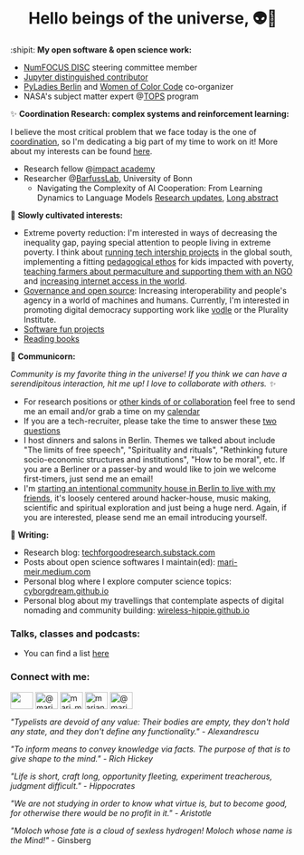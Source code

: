 <h1 align="center">Hello beings of the universe, 👽🖖</h1>

:shipit: **My open software & open science work:**
  - [NumFOCUS DISC](https://numfocus.org/programs/diversity-inclusion) steering committee member
  - [Jupyter distinguished contributor](https://jupyter.org/governance/distinguished_contributors.html)
  - [PyLadies Berlin](https://berlin.pyladies.com/) and [Women of Color Code](https://www.linkedin.com/company/84894279/) co-organizer
  - NASA's subject matter expert @[TOPS](https://science.nasa.gov/open-science/transform-to-open-science) program

✨ **Coordination Research: complex systems and reinforcement learning:**

I believe the most critical problem that we face today is the one of [coordination](https://slatestarcodex.com/2014/07/30/meditations-on-moloch/), so I'm dedicating a big part of my time to work on it! More about my interests can be found [here](https://www.notion.so/marimeireles/Math-computers-578489b1e9954ebe81375c04d8e15ad7).

  - Research fellow @[impact academy](impactacademy.org/)
  - Researcher @[BarfussLab](https://wbarfuss.github.io/), University of Bonn
    - Navigating the Complexity of AI Cooperation: From Learning Dynamics to Language Models [Research updates](https://docs.google.com/document/d/1r5nK_gwiyN51RLmHpYbi4VWZpuH2f22ykvkq4Otpfw0/edit?usp=sharing), [Long abstract](https://www.overleaf.com/read/fmfchvdtxhbg#c652f3)

🌱 **Slowly cultivated interests:**
  - Extreme poverty reduction: I'm interested in ways of decreasing the inequality gap, paying special attention to people living in extreme poverty. I think about [running tech intership projects](https://www.notion.so/marimeireles/Global-south-internship-program-6ba5ab15a0f54f2187a55ba0d01aab59?pvs=4) in the global south, implementing a fitting [ pedagogical ethos](https://www.notion.so/marimeireles/Pedagogical-ethos-for-kids-impacted-with-poverty-aacad2d96f3c422199524255878b2f07?pvs=4) for kids impacted with poverty, [teaching farmers about permaculture and supporting them with an NGO](https://www.notion.so/marimeireles/Familiar-permaculture-project-Brazil-0277fccccb7740c49cc0845b824e9d10?pvs=4) and [increasing internet access in the world](https://www.notion.so/marimeireles/Increasing-internet-access-b377c40a21ba483ebec686afc0a508c5?pvs=4).
  - [Governance and open source](https://www.notion.so/marimeireles/Governance-and-open-source-63235d5f677448cfb411db8dbed19fc4): Increasing interoperability and people's agency in a world of machines and humans. Currently, I'm interested in promoting digital democracy supporting work like [vodle](https://github.com/pik-gane/vodle#readme) or the Plurality Institute.
  - [Software fun projects](https://www.notion.so/marimeireles/ba473e6b20464b63bb6417a3d5e284c0?v=fd6def1276a9491eb766811161ed7ed9)
  - [Reading books](http://marimeireles.com/books.html)

🦄 **Communicorn:**

*Community is my favorite thing in the universe! If you think we can have a serendipitous interaction, hit me up! I love to collaborate with others. ✨*

  - For research positions or [other kinds of or collaboration](https://marimeireles.com/#community) feel free to send me an email and/or grab a time on my [calendar](https://calendar.app.google/BocgEAFEH9JD8YKN9)
  - If you are a tech-recruiter, please take the time to answer these [two questions](https://e7a1xatfr0q.typeform.com/to/ScImy663)
  - I host dinners and salons in Berlin. Themes we talked about include "The limits of free speech", "Spirituality and rituals", "Rethinking future socio-economic structures and institutions", "How to be moral", etc. If you are a Berliner or a passer-by and would like to join we welcome first-timers, just send me an email!
  - I'm [starting an intentional community house in Berlin to live with my friends](https://marimeireles.notion.site/Berlin-intentional-community-living-2d346f0f86a04d55b596da65ad56c7e9), it's loosely centered around hacker-house, music making, scientific and spiritual exploration and just being a huge nerd. Again, if you are interested, please send me an email introducing yourself.

📝 **Writing:**
  - Research blog: [techforgoodresearch.substack.com](https://techforgoodresearch.substack.com/)
  - Posts about open science softwares I maintain(ed): [mari-meir.medium.com](https://mari-meir.medium.com)
  - Personal blog where I explore computer science topics: [cyborgdream.github.io](https://cyborgdream.github.io/)
  - Personal blog about my travellings that contemplate aspects of digital nomading and community building: [wireless-hippie.github.io](https://wireless-hippie.github.io/)

### Talks, classes and podcasts:
  - You can find a list [here](https://github.com/marimeireles/talks/blob/master/README.md)

<h3 align="left">Connect with me:</h3>
<p align="left">
<a href="[https://medium.com/@mari_meir](https://techforgoodresearch.substack.com/)" target="blank"><img align="center" src="https://cdn.jsdelivr.net/npm/simple-icons@11.3.0/icons/substack.svg" alt="" height="30" width="40" /></a>
<a href="https://kolektiva.social/web/@marimeireles" target="blank"><img align="center" src="https://cdn.jsdelivr.net/npm/simple-icons@3.0.1/icons/mastodon.svg" alt="@marimeireles@kolektiva.social" height="30" width="40" /></a>
<a href="https://twitter.com/mari_meir" target="blank"><img align="center" src="https://cdn.jsdelivr.net/npm/simple-icons@3.0.1/icons/twitter.svg" alt="mari_meir" height="30" width="40" /></a>
<a href="https://linkedin.com/in/mariana-meireles" target="blank"><img align="center" src="https://cdn.jsdelivr.net/npm/simple-icons@3.0.1/icons/linkedin.svg" alt="mariana-meireles" height="30" width="40" /></a>
<a href="https://medium.com/@mari_meir" target="blank"><img align="center" src="https://cdn.jsdelivr.net/npm/simple-icons@3.0.1/icons/medium.svg" alt="@mari_meir" height="30" width="40" /></a>
  
</p>


_"Typelists are devoid of any value: Their bodies are empty, they don't hold any state, and they don't define any functionality." - Alexandrescu_

_"To inform means to convey knowledge via facts. The purpose of that is to give shape to the mind." - Rich Hickey_

_"Life is short, craft long, opportunity fleeting, experiment treacherous, judgment difficult." - Hippocrates_

_"We are not studying in order to know what virtue is, but to become good, for otherwise there would be no profit in it." - Aristotle_

_"Moloch whose fate is a cloud of sexless hydrogen! Moloch whose name is the Mind!"_ - Ginsberg
